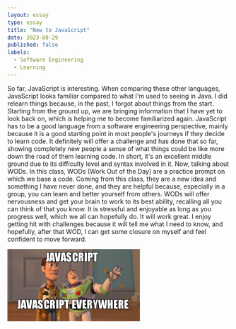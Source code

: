 ```yaml
---
layout: essay
type: essay
title: "New to JavaScript"
date: 2023-08-29
published: false
labels:
  - Software Engineering
  - Learning
---
```


  So far, JavaScript is interesting. When comparing these other languages, JavaScript looks familiar compared to what I'm used to seeing in Java. I did relearn things because, in the past, I forgot about things from the start. Starting from the ground up, we are bringing information that I have yet to look back on, which is helping me to become familiarized again. JavaScript has to be a good language from a software engineering perspective, mainly because it is a good starting point in most people's journeys if they decide to learn code. It definitely will offer a challenge and has done that so far, showing completely new people a sense of what things could be like more down the road of them learning code. In short, it's an excellent middle ground due to its difficulty level and syntax involved in it.
    Now, talking about WODs. In this class, WODs (Work Out of the Day) are a practice prompt on which we base a code. Coming from this class, they are a new idea and something I have never done, and they are helpful because, especially in a group, you can learn and better yourself from others. WODs will offer nervousness and get your brain to work to its best ability, recalling all you can think of that you know. It is stressful and enjoyable as long as you progress well, which we all can hopefully do. It will work great. I enjoy getting hit with challenges because it will tell me what I need to know, and hopefully, after that WOD, I can get some closure on myself and feel confident to move forward.

<div class="text-center p-4">
  <img width="300px" src="../img/javascript-javascript.jpg" class="img-thumbnail" >
</div>
